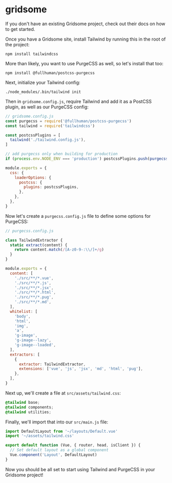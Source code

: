 # gridsome

If you don't have an existing Gridsome project, check out their docs on how to get started.

Once you have a Gridsome site, install Tailwind by running this in the root of the project:

```
npm install tailwindcss
```

More than likely, you want to use PurgeCSS as well, so let's install that too:

```
npm install @fullhuman/postcss-purgecss
```

Next, initialize your Tailwind config:

```
./node_modules/.bin/tailwind init
```

Then in `gridsome.config.js`, require Tailwind and add it as a PostCSS plugin, as well as our PurgeCSS config:

```js
// gridsome.config.js
const purgecss = require('@fullhuman/postcss-purgecss')
const tailwind = require('tailwindcss')

const postcssPlugins = [
  tailwind('./tailwind.config.js'),
]

// add purgecss only when building for production
if (process.env.NODE_ENV === 'production') postcssPlugins.push(purgecss())

module.exports = {
  css: {
    loaderOptions: {
      postcss: {
        plugins: postcssPlugins,
      },
    },
  },
}
```

Now let's create a `purgecss.config.js` file to define some options for PurgeCSS:

```js
// purgecss.config.js

class TailwindExtractor {
  static extract(content) {
    return content.match(/[A-z0-9-:\\/]+/g)
  }
}

module.exports = {
  content: [
    './src/**/*.vue',
    './src/**/*.js',
    './src/**/*.jsx',
    './src/**/*.html',
    './src/**/*.pug',
    './src/**/*.md',
  ],
  whitelist: [
    'body',
    'html',
    'img',
    'a',
    'g-image',
    'g-image--lazy',
    'g-image--loaded',
  ],
  extractors: [
    {
      extractor: TailwindExtractor,
      extensions: ['vue', 'js', 'jsx', 'md', 'html', 'pug'],
    },
  ],
}
```

Next up, we'll create a file at `src/assets/tailwind.css`:

```css
@tailwind base;
@tailwind components;
@tailwind utilities;
```

Finally, we'll import that into our `src/main.js` file:

```js
import DefaultLayout from '~/layouts/Default.vue'
import '~/assets/tailwind.css'

export default function (Vue, { router, head, isClient }) {
  // Set default layout as a global component
  Vue.component('Layout', DefaultLayout)
}
```

Now you should be all set to start using Tailwind and PurgeCSS in your Gridsome project!